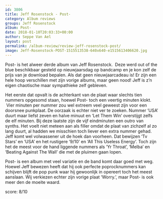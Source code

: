 ```yaml
---
id: 3806
title: Jeff Rosenstock - Post-
category: Album reviews
groups: Jeff Rosenstock
album: Post-
date: 2018-01-10T20:03:33+00:00
author: Seppe Van Ael
layout: post
permalink: /album-review/review-jeff-rosenstock-post/
image: Jeff-Rosenstock-POST-1515513538-640x640-e1515613406620.jpg
---
```

Post- is het alweer derde album van Jeff Rosenstock.  Deze werd out of the blue beschikbaar gesteld op nieuwjaarsdag op bandcamp en je kon zelf de prijs van je download bepalen. Als dat geen nieuwjaarcadeau is! Er zijn een hele hoop verschillen met zijn vorige albums, maar geen nood! Jeff is z’n eigen chaotische maar sympathieke zelf gebleven.

Het eerste dat opvalt is de achterkant van de plaat waar slechts tien nummers opgesomd staan, hoewel Post- toch een veertig minuten klokt.  Vier minuten per nummer zou wel extreem veel geweest zijn voor een doorsnee punkplaat. De oorzaak is echter niet ver te zoeken. Nummer ‘USA’ duurt maar liefst zeven en halve minuut en ‘Let Them Win’ overstijgt zelfs de elf minuten. Bij deze laatste zijn de vijf eindminuten een outro van synths. Het voelt niet meteen aan als filler omdat de plaat van zichzelf al zo lang duurt, al hadden we misschien toch liever een extra nummer gehad. Jeff komt wel volwassener uit de hoek dan voorheen. Dat bewijzen ‘Tv Stars’ en ‘USA’ en het rustigere ‘9/10’ en ‘All This Useless Energy’. Toch zijn het de meest voor de hand liggende nummers als ‘Yr Throat’, ‘Melba’ en ‘Beating Against The Wall’ die met de pluimen gaan lopen.

Post- is een album met veel variatie en de band komt daar goed met weg. Hoewel Jeff bewezen heeft dat hij ook perfecte poprocknummers kan schijven blijft de pop punk waar hij gewoonlijk in opereert toch het meest aanslaan. Wij verkiezen echter zijn vorige plaat ‘Worry.’, maar Post- is ook meer den de moeite waard.

score: 8/10
